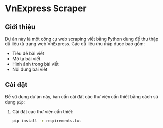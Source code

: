 # VnExpress Scraper

## Giới thiệu
Dự án này là một công cụ web scraping viết bằng Python dùng để thu thập dữ liệu từ trang web VnExpress. Các dữ liệu thu thập được bao gồm:
- Tiêu đề bài viết
- Mô tả bài viết
- Hình ảnh trong bài viết
- Nội dung bài viết

## Cài đặt
Để sử dụng dự án này, bạn cần cài đặt các thư viện cần thiết bằng cách sử dụng `pip`:

1. Cài đặt các thư viện cần thiết:
   ```bash
   pip install -r requirements.txt

